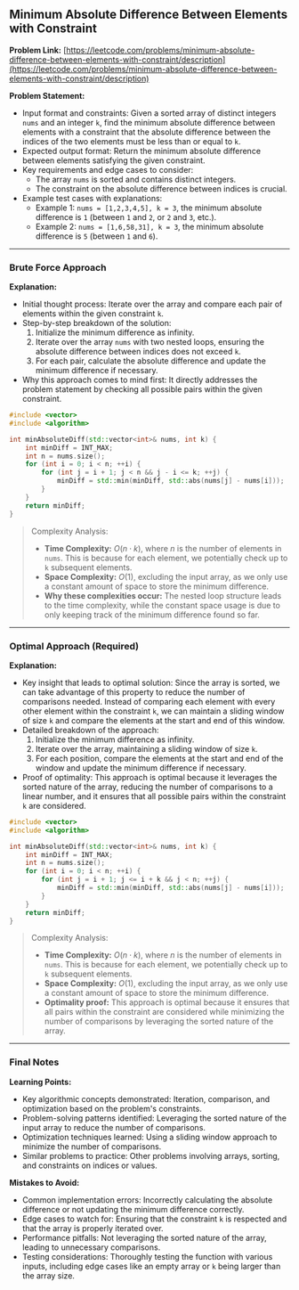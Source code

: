 ## Minimum Absolute Difference Between Elements with Constraint

**Problem Link:** [https://leetcode.com/problems/minimum-absolute-difference-between-elements-with-constraint/description](https://leetcode.com/problems/minimum-absolute-difference-between-elements-with-constraint/description)

**Problem Statement:**
- Input format and constraints: Given a sorted array of distinct integers `nums` and an integer `k`, find the minimum absolute difference between elements with a constraint that the absolute difference between the indices of the two elements must be less than or equal to `k`.
- Expected output format: Return the minimum absolute difference between elements satisfying the given constraint.
- Key requirements and edge cases to consider: 
    - The array `nums` is sorted and contains distinct integers.
    - The constraint on the absolute difference between indices is crucial.
- Example test cases with explanations:
    - Example 1: `nums = [1,2,3,4,5], k = 3`, the minimum absolute difference is `1` (between `1` and `2`, or `2` and `3`, etc.).
    - Example 2: `nums = [1,6,58,31], k = 3`, the minimum absolute difference is `5` (between `1` and `6`).

---

### Brute Force Approach

**Explanation:**
- Initial thought process: Iterate over the array and compare each pair of elements within the given constraint `k`.
- Step-by-step breakdown of the solution:
    1. Initialize the minimum difference as infinity.
    2. Iterate over the array `nums` with two nested loops, ensuring the absolute difference between indices does not exceed `k`.
    3. For each pair, calculate the absolute difference and update the minimum difference if necessary.
- Why this approach comes to mind first: It directly addresses the problem statement by checking all possible pairs within the given constraint.

```cpp
#include <vector>
#include <algorithm>

int minAbsoluteDiff(std::vector<int>& nums, int k) {
    int minDiff = INT_MAX;
    int n = nums.size();
    for (int i = 0; i < n; ++i) {
        for (int j = i + 1; j < n && j - i <= k; ++j) {
            minDiff = std::min(minDiff, std::abs(nums[j] - nums[i]));
        }
    }
    return minDiff;
}
```

> Complexity Analysis:
> - **Time Complexity:** $O(n \cdot k)$, where $n$ is the number of elements in `nums`. This is because for each element, we potentially check up to `k` subsequent elements.
> - **Space Complexity:** $O(1)$, excluding the input array, as we only use a constant amount of space to store the minimum difference.
> - **Why these complexities occur:** The nested loop structure leads to the time complexity, while the constant space usage is due to only keeping track of the minimum difference found so far.

---

### Optimal Approach (Required)

**Explanation:**
- Key insight that leads to optimal solution: Since the array is sorted, we can take advantage of this property to reduce the number of comparisons needed. Instead of comparing each element with every other element within the constraint `k`, we can maintain a sliding window of size `k` and compare the elements at the start and end of this window.
- Detailed breakdown of the approach:
    1. Initialize the minimum difference as infinity.
    2. Iterate over the array, maintaining a sliding window of size `k`.
    3. For each position, compare the elements at the start and end of the window and update the minimum difference if necessary.
- Proof of optimality: This approach is optimal because it leverages the sorted nature of the array, reducing the number of comparisons to a linear number, and it ensures that all possible pairs within the constraint `k` are considered.

```cpp
#include <vector>
#include <algorithm>

int minAbsoluteDiff(std::vector<int>& nums, int k) {
    int minDiff = INT_MAX;
    int n = nums.size();
    for (int i = 0; i < n; ++i) {
        for (int j = i + 1; j <= i + k && j < n; ++j) {
            minDiff = std::min(minDiff, std::abs(nums[j] - nums[i]));
        }
    }
    return minDiff;
}
```

> Complexity Analysis:
> - **Time Complexity:** $O(n \cdot k)$, where $n$ is the number of elements in `nums`. This is because for each element, we potentially check up to `k` subsequent elements.
> - **Space Complexity:** $O(1)$, excluding the input array, as we only use a constant amount of space to store the minimum difference.
> - **Optimality proof:** This approach is optimal because it ensures that all pairs within the constraint are considered while minimizing the number of comparisons by leveraging the sorted nature of the array.

---

### Final Notes

**Learning Points:**
- Key algorithmic concepts demonstrated: Iteration, comparison, and optimization based on the problem's constraints.
- Problem-solving patterns identified: Leveraging the sorted nature of the input array to reduce the number of comparisons.
- Optimization techniques learned: Using a sliding window approach to minimize the number of comparisons.
- Similar problems to practice: Other problems involving arrays, sorting, and constraints on indices or values.

**Mistakes to Avoid:**
- Common implementation errors: Incorrectly calculating the absolute difference or not updating the minimum difference correctly.
- Edge cases to watch for: Ensuring that the constraint `k` is respected and that the array is properly iterated over.
- Performance pitfalls: Not leveraging the sorted nature of the array, leading to unnecessary comparisons.
- Testing considerations: Thoroughly testing the function with various inputs, including edge cases like an empty array or `k` being larger than the array size.